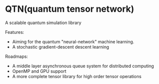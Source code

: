 # QTN(quantum tensor network)

A scalable quantum simulation library

Features:
* Aiming for the quantum "neural-network" machine learning.
* A stochastic gradient-descent descent learning

Roadmaps:
* A middle layer asynchronous queue system for distributed computing
* OpenMP and GPU support
* A more complete tensor library for high order tensor operations
